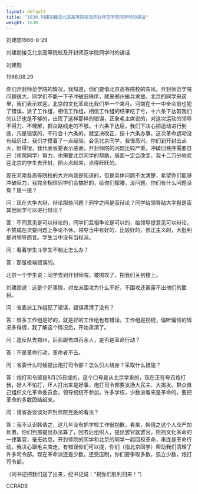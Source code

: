 ```yaml
---
layout: default
title: "1630.刘建勋接见北京高等院校及开封师范学院同学时的讲话"
weight: 1630
---
```


刘建勋1966-8-29

刘建勋接见北京高等院校及开封师范学院同学时的讲话

刘建勋

1966.08.29

你们开封师范学院的情况，我知道，你们要借北京高等院校的东风。开封师范学院问题很大，同学们不能一下子冲破旧秩序，就来郑州搬兵求援。北京的同学来这里，我们表示欢迎。北京的文化革命比我们早一个来月。河南在十一中全会前也犯了错误，派了工作组，相信工作组，相信工作组的结果吃了亏，十六条下达前我们的认识也是不够的，出现了这样那样的错误，正象毛主席说的，对这次运动的领导不得力、不理解，群众路线走的不够。十六条下达后，我们下决心把运动进行到底，凡是错误的，不符合十六条的，就坚决改正，按十六条办事。这次革命运动没有经历过，我们才摸着了一点经验。会见北京同学，我很高兴。你们到开封去点火，好得很，我代表省委表示感谢，开封师院的问题比较严重，冲破旧秩序需要自己（师院同学）努力，也需要北京同学的帮助，局面一定会改变，我十二万分地欢迎北京的学生去开封，把火点起来，点得旺旺的。

现在河南各高等院校的大方向我是知道的，但是具体问题不太清楚，希望你们能够冲破阻力，我完全相信同学们会搞好的。给你们撑腰，没问题。你们有什么问题没有？提一提？

问：现在大争大辩，辩论那些问题？同学之间是否辩论？同学给领导贴大字报是否其他同学可以进行辩论？

答：不同意见是可以辩论的，同学们互相争论是可以的，给领导提意见可以辩论，不赞成在次要问题上争论不休。领导当中有好的、比较好的，修正主义的，大批判是对领导而言。学生当中没有当权派。

问：看着学生斗学生不制止怎么办？

答：那是极端错误的。

北京一个学生说：同学去到开封师院，被围攻了，把我们关到楼上。

刘建勋说：这是个好事情，对左派围攻为什么不好，不围攻还暴露不出他们的面目。

问：省委派工作组犯了错误，错误肃清了没有？

答：很多工作组是好的，就是好的工作组也有错误。工作组是拐棍，偏听偏信的情况多得很，我了解这个情况后，开始肃清了。

问：造反队去郑州，后面跟去四百余人，是否是革命行动？

答：不是革命行动，革命者不去。

问：省委什么时候提出炮打司令部？怎么引火烧身？采取什么措施？

答：炮打司令部是8月25日提的，这个口号是从北京学来的，现在正在号召炮打我，好人不怕打，坏人打出来是好事，炮打司令部要发扬大民主、大揭发。群众自己组织文化革命委员会，领导统统不参加。许多学校，少数派看来是革命的，要把革命的多数团结起来。

问：请省委谈谈对开封师院党委的看法？

答：我不认识韩倩之，这几年没有抓学校工作很抱歉，看来，韩倩之这个人应严加处置。你们到那提出办法算了，回去后组织人，提出罢官就罢官，阻挡文化革命的一律罢官，毫无姑息。开封师院的同学和北京的同学一起回校革命，串连是革命行动。我决心跟毛主席走，有错误你们可以提，你们（指北京同学）帮助我们清理了许多司令部。现在革命派还是少数，还受压制，你们要争取多数，孤立少数，炮打司令部。

（刘书记把我们送了出来，纪书记说：“祝你们胜利归来！”）

CCRADB

